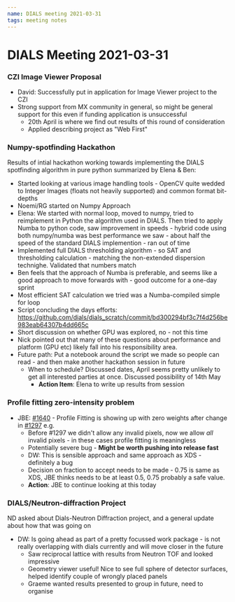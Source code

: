 ```yaml
---
name: DIALS meeting 2021-03-31
tags: meeting notes
---
```

# DIALS Meeting 2021-03-31

### CZI Image Viewer Proposal
- David: Successfully put in application for Image Viewer project to the CZI
- Strong support from MX community in general, so might be general support for this even if funding application is unsuccessful
    - 20th April is where we find out results of this round of consideration
    - Applied describing project as "Web First"

### Numpy-spotfinding Hackathon
Results of intial hackathon working towards implementing the DIALS spotfinding algorithm in pure python summarized by Elena & Ben:
- Started looking at various image handling tools - OpenCV quite wedded to Integer Images (floats not heavily supported) and common format bit-depths
- Noemi/RG started on Numpy Approach
- Elena: We started with normal loop, moved to numpy, tried to reimplement in Python the algorithm used in DIALS. Then tried to apply Numba to python code, saw improvement in speeds - hybrid code using both numpy/numba was best performance we saw - about half the speed of the standard DIALS implemention - ran out of time
- Implemented full DIALS thresholding algorithm - so SAT and thresholding calculation - matching the non-extended dispersion technighe. Validated that numbers match
- Ben feels that the approach of Numba is preferable, and seems like a good approach to move forwards with - good outcome for a one-day sprint
- Most efficient SAT calculation we tried was a Numba-compiled simple for loop
- Script concluding the days efforts: https://github.com/dials/dials_scratch/commit/bd300294bf3c7f4d256be983eab64307b4dd665c
- Short discussion on whether GPU was explored, no - not this time
- Nick pointed out that many of these questions about performance and platform (GPU etc) likely fall into his responsibility area.
- Future path: Put a notebook around the script we made so people can read - and then make another hackathon session in future
    - When to schedule? Discussed dates, April seems pretty unlikely to get all interested parties at once. Discussed possibility of 14th May
        - **Action Item**: Elena to write up results from session

### Profile fitting zero-intensity problem
- JBE: [#1640](https://github.com/dials/dials/pull/1640) - Profile Fitting is showing up with zero weights after change in [#1297](https://github.com/dials/dials/pull/1297) e.g. 
    - Before #1297 we didn't allow any invalid pixels, now we allow _all_ invalid pixels - in these cases profile fitting is meaningless
    - Potentially severe bug - **Might be worth pushing into release fast**
    - DW: This is sensible approach and same approach as XDS - definitely a bug
    - Decision on fraction to accept needs to be made - 0.75 is same as XDS, JBE thinks needs to be at least 0.5, 0.75 probably a safe value.
    - **Action**: JBE to continue looking at this today

### DIALS/Neutron-diffraction Project

ND asked about Dials-Neutron Diffraction project, and a general update about how that was going on
- DW: Is going ahead as part of a pretty focussed work package - is not really overlapping with dials currently and will move closer in the future
    - Saw reciprocal lattice with results from Neutron TOF and looked impressive
    - Geometry viewer useful! Nice to see full sphere of detector surfaces, helped identify couple of wrongly placed panels
    - Graeme wanted results presented to group in future, need to organise